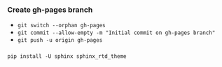 ### Create gh-pages branch

- `git switch --orphan gh-pages`
- `git commit --allow-empty -m "Initial commit on gh-pages branch"`
- `git push -u origin gh-pages`

###

`pip install -U sphinx sphinx_rtd_theme`
